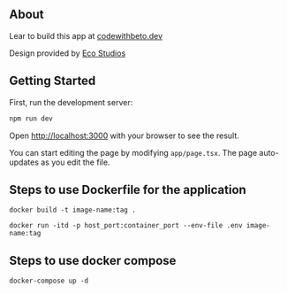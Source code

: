 ## About

Lear to build this app at [codewithbeto.dev](https://codewithbeto.dev)

Design provided by [Eco Studios](https://www.ecostudios.dev)

## Getting Started

First, run the development server:

```bash
npm run dev
```

Open [http://localhost:3000](http://localhost:3000) with your browser to see the result.

You can start editing the page by modifying `app/page.tsx`. The page auto-updates as you edit the file.

## Steps to use Dockerfile for the application

```shell
docker build -t image-name:tag .
```

```shell
docker run -itd -p host_port:container_port --env-file .env image-name:tag
```

## Steps to use docker compose

```shell
docker-compose up -d
```
